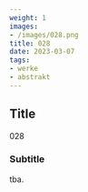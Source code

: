 ```yaml
---
weight: 1
images:
- /images/028.png
title: 028
date: 2023-03-07
tags:
- werke
- abstrakt
---
```


## Title
028

### Subtitle
tba.